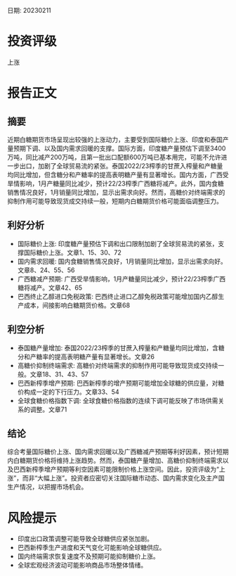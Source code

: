 
日期: 20230211

# 投资评级

上涨

# 报告正文

## 摘要

近期白糖期货市场呈现出较强的上涨动力，主要受到国际糖价上涨、印度和泰国产量预期下调、以及国内需求回暖的支撑。国际方面，印度糖产量预估下调至3400万吨，同比减产200万吨，且第一批出口配额600万吨已基本用完，可能不允许进一步出口，加剧了全球贸易流的紧张。泰国2022/23榨季的甘蔗入榨量和产糖量均同比增加，但含糖分和产糖率的提高表明糖产量有显著增长。国内方面，广西受旱情影响，1月产糖量同比减少，预计22/23榨季广西糖将减产。此外，国内食糖销售情况良好，1月销量同比增加，显示出需求向好。然而，高糖价对终端需求的抑制作用可能导致现货成交持续一般，短期内白糖期货价格可能面临调整压力。

## 利好分析

* 国际糖价上涨: 印度糖产量预估下调和出口限制加剧了全球贸易流的紧张，支撑国际糖价上涨。文章1、15、30、72
* 国内需求回暖: 国内食糖销售情况良好，1月销量同比增加，显示出需求向好。文章8、24、55、56
* 广西糖减产预期: 广西受旱情影响，1月产糖量同比减少，预计22/23榨季广西糖将减产。文章42、65
* 巴西终止乙醇进口免税政策: 巴西终止进口乙醇免税政策可能增加国内乙醇生产成本，间接影响白糖期货价格。文章68

## 利空分析

* 泰国糖产量增加: 泰国2022/23榨季的甘蔗入榨量和产糖量均同比增加，含糖分和产糖率的提高表明糖产量有显著增长。文章26
* 高糖价抑制终端需求: 高糖价对终端需求的抑制作用可能导致现货成交持续一般。文章18、31、43、57
* 巴西新榨季增产预期: 巴西新榨季的增产预期可能增加全球糖的供应量，对糖价构成一定的下行压力。文章33、54
* 全球食糖价格指数下调: 全球食糖价格指数的连续下调可能反映了市场供需关系的调整。文章71

## 结论

综合考量国际糖价上涨、国内需求回暖以及广西糖减产预期等利好因素，预计短期内白糖期货价格将维持上涨趋势。然而，泰国糖产量增加、高糖价抑制终端需求以及巴西新榨季增产预期等利空因素可能限制价格上涨空间。因此，投资评级为“上涨”，而非“大幅上涨”。投资者应密切关注国际糖市动态、国内需求变化及主产国生产情况，以把握市场机会。

# 风险提示

* 印度出口政策调整可能导致全球糖供应紧张加剧。
* 巴西新榨季生产进度和天气变化可能影响全球糖供应。
* 国内终端需求恢复速度不及预期可能抑制糖价上涨。
* 全球宏观经济波动可能影响商品市场整体情绪。
